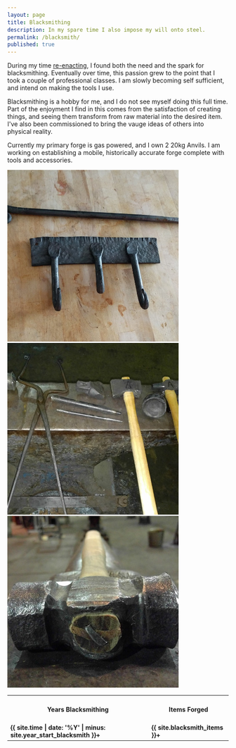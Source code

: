 ```yaml
---
layout: page
title: Blacksmithing
description: In my spare time I also impose my will onto steel.
permalink: /blacksmith/
published: true
---
```


<div><p>During my time <a href="/reenactment">re-enacting</a>, I found both the need and the spark for blacksmithing. Eventually over time, this passion grew to the point that I took a couple of professional classes. I am slowly becoming self sufficient, and intend on making the tools I use.</p>

<p>Blacksmithing is a hobby for me, and I do not see myself doing this full time. Part of the enjoyment I find in this comes from the satisfaction of creating things, and seeing them transform from raw material into the desired item. I've also been commissioned to bring the vauge ideas of others into physical reality.</p>

<p>Currently my primary forge is gas powered, and I own 2 20kg Anvils. I am working on establishing a mobile, historically accurate forge complete with tools and accessories.</p>
</div>

<section>
    <div class="box alt">
        <div class="row uniform 50%">
            <div class="4u">
                <span class="image fit">
                    <a data-lightbox="homelab" data-title="Fire Poker and Clothes Hook" href="/assets/images/blacksmith/poker.jpg">
                        <img src="/assets/images/blacksmith/poker-thumb.jpg" alt="Fire Poker and Clothes Hook" />
                    </a>
                </span>
            </div>
            <div class="4u">
                <span class="image fit">
                    <a data-lightbox="homelab" data-title="Various Tools" href="/assets/images/blacksmith/tools.jpg">
                        <img src="/assets/images/blacksmith/tools-thumb.jpg" alt="Various Tools" />
                    </a>
                </span>
            </div>
            <div class="4u">
                <span class="image fit">
                    <a data-lightbox="homelab" data-title="Rounding Hammer" href="/assets/images/blacksmith/hammer.jpg">
                        <img src="/assets/images/blacksmith/hammer-thumb.jpg" alt="Rounding Hammer" />
                    </a>
                </span>
            </div>
        </div>
    </div>
</section>

<div class="table-wrapper">
<table class="table-centre">
  <thread>
    <tr>
      <th><h4>Years Blacksmithing</h4></th>
      <th><h4>Items Forged</h4></th>
    </tr>
  </thread>
  <tr>
    <td><strong>{{ site.time | date: '%Y' | minus: site.year_start_blacksmith }}+</strong></td>
    <td><strong>{{ site.blacksmith_items }}+</strong></td>
  </tr>
</table>
</div>
